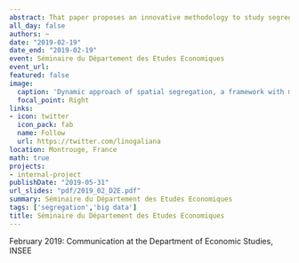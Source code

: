 ```yaml
---
abstract: That paper proposes an innovative methodology to study segregation dynamics at fine spatial and temporal granularity for both low- and high-income groups. We build infra-day segregation indexes using individual geocoded position records from anonymized mobile phone data. We adopt a Monte-Carlo procedure to estimate phone users' likelihood of belonging to low- or high-income groups. We estimate infra-day segregation indexes by taking into account co-presence at 500x500 meters cells. We propose robustness checks and compare results with residential segregation indexes derived from tax data. 
all_day: false
authors: ~
date: "2019-02-19"
date_end: "2019-02-19"
event: Séminaire du Département des Etudes Economiques
event_url: 
featured: false
image:
  caption: 'Dynamic approach of spatial segregation, a framework with mobile phone data'
  focal_point: Right
links:
- icon: twitter
  icon_pack: fab
  name: Follow
  url: https://twitter.com/linogaliana
location: Montrouge, France
math: true
projects:
- internal-project
publishDate: "2019-05-31"
url_slides: "pdf/2019_02_D2E.pdf"
summary: Séminaire du Département des Etudes Economiques
tags: ['segregation','big data']
title: Séminaire du Département des Etudes Economiques
---
```


February 2019: Communication at the Department of Economic Studies, INSEE


<!-----------
url_code: ""
url_pdf: ""
url_slides: ""
url_video: ""

{{% alert note %}}
Click on the **Slides** button above to view the built-in slides feature.
{{% /alert %}}

Slides can be added in a few ways:

- **Create** slides using Academic's [*Slides*](https://sourcethemes.com/academic/docs/managing-content/#create-slides) feature and link using `slides` parameter in the front matter of the talk file
- **Upload** an existing slide deck to `static/` and link using `url_slides` parameter in the front matter of the talk file
- **Embed** your slides (e.g. Google Slides) or presentation video on this page using [shortcodes](https://sourcethemes.com/academic/docs/writing-markdown-latex/).

Further talk details can easily be added to this page using *Markdown* and $\rm \LaTeX$ math code.
--------------->
